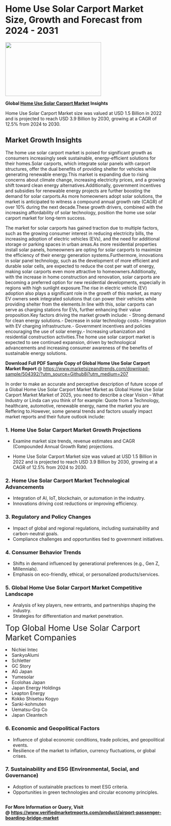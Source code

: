 <H1>Home Use Solar Carport Market Size, Growth and Forecast from 2024 - 2031</H1><img class="aligncenter size-medium wp-image-584254" src="https://thirdeyenews.in/wp-content/uploads/2024/09/Global-Market-Research-300x168.jpeg" alt="" width="300" height="168" /><p><strong>Global&nbsp;<a href="https://www.marketsizeandtrends.com/download-sample/504392/?utm_source=Github8j?utm_medium=207">Home Use Solar Carport Market</a> Insights</strong></p><p>Home Use Solar Carport Market size was valued at USD 1.5 Billion in 2022 and is projected to reach USD 3.9 Billion by 2030, growing at a CAGR of 12.5% from 2024 to 2030.</p><p><h2>Market Growth Insights</h2> <p>The home use solar carport market is poised for significant growth as consumers increasingly seek sustainable, energy-efficient solutions for their homes.Solar carports, which integrate solar panels with carport structures, offer the dual benefits of providing shelter for vehicles while generating renewable energy.This market is expanding due to rising concerns about climate change, increasing electricity prices, and a growing shift toward clean energy alternatives.Additionally, government incentives and subsidies for renewable energy projects are further boosting the demand for solar carports.As more homeowners adopt solar solutions, the market is anticipated to witness a compound annual growth rate (CAGR) of over 10% during the next decade.These growth drivers, combined with the increasing affordability of solar technology, position the home use solar carport market for long-term success.</p> <p>The market for solar carports has gained traction due to multiple factors, such as the growing consumer interest in reducing electricity bills, the increasing adoption of electric vehicles (EVs), and the need for additional storage or parking spaces in urban areas.As more residential properties install solar panels, homeowners are opting for solar carports to maximize the efficiency of their energy generation systems.Furthermore, innovations in solar panel technology, such as the development of more efficient and durable solar cells, are expected to reduce the cost per watt of energy, making solar carports even more attractive to homeowners.Additionally, with the increase in home construction and renovation, solar carports are becoming a preferred option for new residential developments, especially in regions with high sunlight exposure.The rise in electric vehicle (EV) adoption also plays a significant role in the growth of this market, as many EV owners seek integrated solutions that can power their vehicles while providing shelter from the elements.In line with this, solar carports can serve as charging stations for EVs, further enhancing their value proposition.Key factors driving the market growth include: - Strong demand for clean energy solutions.- Decrease in solar technology costs.- Integration with EV charging infrastructure.- Government incentives and policies encouraging the use of solar energy.- Increasing urbanization and residential construction activities.The home use solar carport market is expected to see continued expansion, driven by technological advancements and increasing consumer awareness of the benefits of sustainable energy solutions.<p><span class=""><strong>Download Full PDF Sample Copy of Global Home Use Solar Carport Market Report</strong> @ <a href="https://www.marketsizeandtrends.com/download-sample/504392/?utm_source=Github8j?utm_medium=207" target="_blank">https://www.marketsizeandtrends.com/download-sample/504392/?utm_source=Github8j?utm_medium=207</a></span></p><p>In order to make an accurate and perceptive description of future scope of a Global&nbsp;Home Use Solar Carport Market Market as Global&nbsp;Home Use Solar Carport Market Market of 2025, you need to describe a clear Vision &ndash; What Industry or Linda can you think of for example: Quote from a Technology, healthcare, automotive, renewable energy, name the market you are Reffering to.However, some general trends and factors usually impact market reports and their future outlook include:</p><h3>1.&nbsp;<strong>Home Use Solar Carport Market Growth Projections</strong></h3><ul><li>Examine market size trends, revenue estimates and CAGR (Compounded Annual Growth Rate) projections.</li><li><p>Home Use Solar Carport Market size was valued at USD 1.5 Billion in 2022 and is projected to reach USD 3.9 Billion by 2030, growing at a CAGR of 12.5% from 2024 to 2030.</p></li></ul><h3>2.&nbsp;<strong>Home Use Solar Carport Market Technological Advancements</strong></h3><ul><li>Integration of AI, IoT, blockchain, or automation in the industry.</li><li>Innovations driving cost reductions or improving efficiency.</li></ul><h3>3.&nbsp;<strong>Regulatory and Policy Changes</strong></h3><ul><li>Impact of global and regional regulations, including sustainability and carbon-neutral goals.</li><li>Compliance challenges and opportunities tied to government initiatives.</li></ul><h3>4.&nbsp;<strong>Consumer Behavior Trends</strong></h3><ul><li>Shifts in demand influenced by generational preferences (e.g., Gen Z, Millennials).</li><li>Emphasis on eco-friendly, ethical, or personalized products/services.</li></ul><h3>5.&nbsp;<strong>Global Home Use Solar Carport Market Competitive Landscape</strong></h3><ul><li>Analysis of key players, new entrants, and partnerships shaping the industry.</li><li>Strategies for differentiation and market penetration.</li></ul><p data-pm-slice="1 1 []"><span style="color: inherit; font-family: inherit; font-size: 25px;">Top Global Home Use Solar Carport Market Companies</span></p><div class="" data-test-id=""><p><li>Nichiei Intec</li><li> SankyoAlumi</li><li> Schletter</li><li> GC Story</li><li> AG Japan</li><li> Yumesolar</li><li> Ecolohas Japan</li><li> Japan Energy Holdings</li><li> Leapton Energy</li><li> Kokko Shisetsu Kogyo</li><li> Sanki-kohmuten</li><li> Uematsu-Grp Co</li><li> Japan Cleantech</li></p></div><h3>6.&nbsp;<strong>Economic and Geopolitical Factors</strong></h3><ul><li>Influence of global economic conditions, trade policies, and geopolitical events.</li><li>Resilience of the market to inflation, currency fluctuations, or global crises.</li></ul><h3>7.&nbsp;<strong>Sustainability and ESG (Environmental, Social, and Governance)</strong></h3><ul><li>Adoption of sustainable practices to meet ESG criteria.</li><li>Opportunities in green technologies and circular economy principles.</li></ul><h2><strong style="font-size: 14px;">For More Information or Query, Visit @&nbsp;</strong><a style="background-color: #ffffff; font-size: 14px;" href="https://www.marketsizeandtrends.com/report/home-use-solar-carport-market/" target="_blank">https://www.verifiedmarketreports.com/product/airport-passenger-boarding-bridge-market</a></h2>